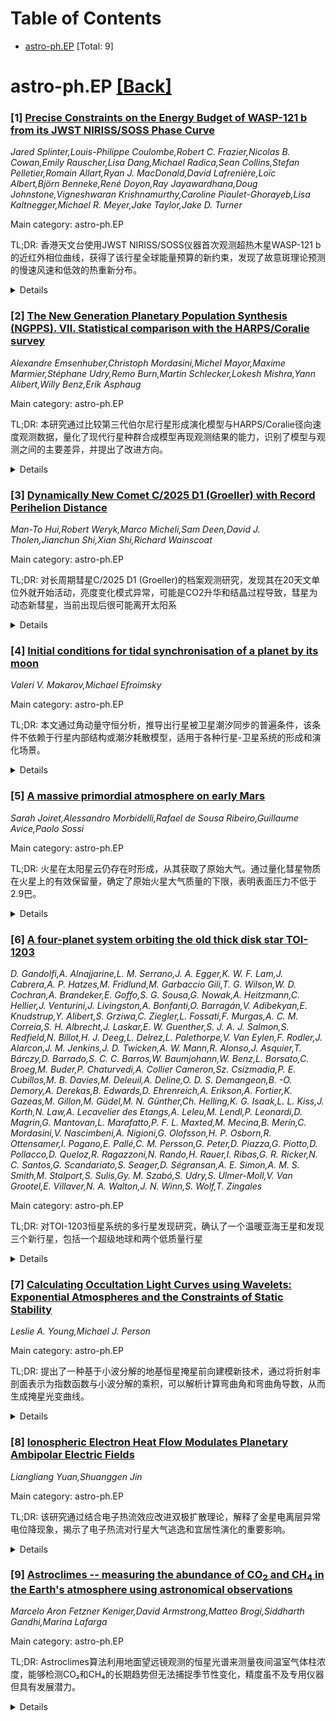 <div id=toc></div>

# Table of Contents

- [astro-ph.EP](#astro-ph.EP) [Total: 9]


<div id='astro-ph.EP'></div>

# astro-ph.EP [[Back]](#toc)

### [1] [Precise Constraints on the Energy Budget of WASP-121 b from its JWST NIRISS/SOSS Phase Curve](https://arxiv.org/abs/2509.09760)
*Jared Splinter,Louis-Philippe Coulombe,Robert C. Frazier,Nicolas B. Cowan,Emily Rauscher,Lisa Dang,Michael Radica,Sean Collins,Stefan Pelletier,Romain Allart,Ryan J. MacDonald,David Lafrenière,Loïc Albert,Björn Benneke,René Doyon,Ray Jayawardhana,Doug Johnstone,Vigneshwaran Krishnamurthy,Caroline Piaulet-Ghorayeb,Lisa Kaltnegger,Michael R. Meyer,Jake Taylor,Jake D. Turner*

Main category: astro-ph.EP

TL;DR: 香港天文台使用JWST NIRISS/SOSS仪器首次观测超热木星WASP-121 b的近红外相位曲线，获得了该行星全球能量预算的新约束，发现了故意斑理论预测的慢速风速和低效的热重新分布。


<details>
  <summary>Details</summary>
Motivation: 超热木星存在显著的白天-夜晚温度差异，通过光谱相位曲线研究可以揭示风场、碳化氢解离/重组等物理过程。NIRISS/SOSS仪器能够观测到行星波洋放射的50-83%，而之前的HST和JWST观测只覆盖20%。

Method: 使用JWST的NIRISS/SOSS仪器观测WASP-121 b的近红外光谱相位曲线，注册了2的短波长区域。通过能量平衡模型分析有效温度，计算Bond反照率、热重新效率和几何反照率。

Result: 测得白天面有效温度2717±17K，夜晚面1562±19K，Bond反照率0.277±0.016，热重新效率0.246±0.014。发现意外慢的风速（0.2km/s）表明热重新效率低。长波浅相位曲线偏移近零，短波长可能显示反射光效应。

Conclusion: NIRISS/SOSS提供了超热木星全球能量预算的新约束，发现了与现有理论预测不一致的慢风速和低效热重新，对理解超热木星大气物理过程具有重要意义。

Abstract: Ultra-hot Jupiters exhibit day-to-night temperature contrasts upwards of 1000
K due to competing effects of strong winds, short radiative timescales,
magnetic drag, and H2 dissociation/recombination. Spectroscopic phase curves
provide critical insights into these processes by mapping temperature
distributions and constraining the planet's energy budget across different
pressure levels. Here, we present the first NIRISS/SOSS phase curve of an
ultra-hot Jupiter, WASP-121 b. The instrument's bandpass [0.6 - 2.85 micron]
captures an estimated 50-83% of the planet's bolometric flux, depending on
orbital phase, allowing for unprecedented constraints on the planet's global
energy budget; previous measurements with HST/WFC3 and JWST/NIRSpec/G395H
captured roughly 20% of the planetary flux. Accounting for the unobserved
regions of the spectrum, we estimate effective day and nightside temperatures
of T_day = 2717 +/- 17 K and T_night = 1562 +/- 19 K corresponding to a Bond
albedo of A_B = 0.277 +/- 0.016 and a heat recirculation efficiency of epsilon
= 0.246 +/- 0.014. Matching the phase-dependent effective temperature with
energy balance models yields a similar Bond albedo of 0.3 and a mixed layer
pressure of 1 bar consistent with photospheric pressures, but unexpectedly slow
winds of 0.2 km/s, indicative of inefficient heat redistribution. The shorter
optical wavelengths of the NIRISS/SOSS Order 2 yield a geometric albedo of A_g
= 0.093 +/- 0.029 (3 sigma upper limit of 0.175), reinforcing the unexplained
trend of hot Jupiters exhibiting larger Bond albedos than geometric albedos. We
also detect near-zero phase curve offsets for wavelengths above 1.5 micron,
consistent with inefficient heat transport, while shorter wavelengths
potentially sensitive to reflected light show eastward offsets.

</details>


### [2] [The New Generation Planetary Population Synthesis (NGPPS). VII. Statistical comparison with the HARPS/Coralie survey](https://arxiv.org/abs/2509.09762)
*Alexandre Emsenhuber,Christoph Mordasini,Michel Mayor,Maxime Marmier,Stéphane Udry,Remo Burn,Martin Schlecker,Lokesh Mishra,Yann Alibert,Willy Benz,Erik Asphaug*

Main category: astro-ph.EP

TL;DR: 本研究通过比较第三代伯尔尼行星形成演化模型与HARPS/Coralie径向速度观测数据，量化了现代行星种群合成模型再现观测结果的能力，识别了模型与观测之间的主要差异，并提出了改进方向。


<details>
  <summary>Details</summary>
Motivation: 评估现代行星种群合成模型作为预测工具的可靠性，通过定量统计比较来验证理论模型与观测数据的一致性，并找出模型需要改进的方面。

Method: 使用第三代伯尔尼行星形成演化模型（核心吸积机制，类太阳宿主恒星）生成合成行星种群，根据观测数据的完整性对合成种群进行偏差校正，进行定量统计比较并系统识别一致性和差异。

Result: 模型成功再现了HARPS行星的主要特征，但也存在显著差异：行星总数多出约70%、沙漠区域过深约60%、巨行星相对过多约40%、偏心率过低（中位数0.07 vs 0.15）、金属丰度效应过弱，且行星整体过于靠近恒星。

Conclusion: 理论模型中可能缺失某些物理过程，行星可能起源于比模型预测更宽的轨道，需要引入导致更高偏心率和更慢盘限制气体吸积的机制。建议理论模型应与当前和未来大规模巡天数据进行定量比较，以更好理解行星系统起源。

Abstract: We seek to quantify the fidelity with which modern population syntheses
reproduce observations in view of their use as predictive tools. We compared
synthetic populations from the Generation 3 Bern Model of Planet Formation and
Evolution (core accretion, solar-type host stars) and the HARPS/Coralie radial
velocity sample. We biased the synthetic planet population according to the
completeness of the observed data and performed quantitative statistical
comparisons and systematically identified agreements and differences. Our
nominal population reproduces many of the main features of the HARPS planets:
two main groups of planets (close-in sub-Neptunes and distant giants), a
bimodal mass function with a less populated `desert', an observed mean
multiplicity of about 1.6, and several key correlations. The remaining
discrepancies point to areas that are not fully captured in the model. For
instance, we find that the synthetic population has 1) in absolute terms too
many planets by ~70%, 2) a `desert' that is too deep by ~60%, 3) a relative
excess of giant planets by ~40%, 4) planet eccentricities that are on average
too low by a factor of about two (median of 0.07 versus 0.15), and 5) a
metallicity effect that is too weak. Finally, the synthetic planets are overall
too close to the star compared to the HARPS sample. The differences allowed us
to find model parameters that better reproduce the observed planet masses, for
which we computed additional synthetic populations. We find that physical
processes appear to be missing and that planets may originate on wider orbits
than our model predicts. Mechanisms leading to higher eccentricities and slower
disc-limited gas accretion also seem necessary. We advocate that theoretical
models should make a quantitative comparison between the many current and
future large surveys to better understand the origins of planetary systems.
(Abridged.)

</details>


### [3] [Dynamically New Comet C/2025 D1 (Groeller) with Record Perihelion Distance](https://arxiv.org/abs/2509.09829)
*Man-To Hui,Robert Weryk,Marco Micheli,Sam Deen,David J. Tholen,Jianchun Shi,Xian Shi,Richard Wainscoat*

Main category: astro-ph.EP

TL;DR: 对长周期彗星C/2025 D1 (Groeller)的档案观测研究，发现其在20天文单位外就开始活动，亮度变化模式异常，可能是CO2升华和结晶过程导致，彗星为动态新彗星，当前出现后很可能离开太阳系


<details>
  <summary>Details</summary>
Motivation: 研究具有前所未有近日点距离(14.1天文单位)的长周期彗星C/2025 D1的特殊活动特性，了解其在远距离处的异常亮度变化行为

Method: 利用档案观测数据进行分析，包括亮度测量、表面亮度剖面分析、颜色测量、天体测量和轨道精化，并进行N体积分考虑银河潮汐效应

Result: 发现彗星在20天文单位外就开始活动，亮度先增强后衰减的异常模式，彗发呈圆形对称且持续稳定质量损失，彗星颜色偏红，核半径≥0.4公里，为动态新彗星，上次近日点约在600万年前≥60天文单位处

Conclusion: C/2025 D1展示了长周期彗星在远距离处的异常活动行为，可能与CO2升华和结晶过程有关，该彗星很可能在当前出现后离开太阳系

Abstract: We studied C/2025 D1 (Groeller), a long-period comet with an unprecedented
perihelion distance of 14.1 au, using archival observations. The data reveals
that it had been active at inbound heliocentric distances $r_{\rm H} \gtrsim
20$ au. Initially, the comet intrinsically brightened at $r_{\rm H} \gtrsim 16$
au, with brightening parameters comparable to those of other long-period
comets. However, observations after late 2023 showed a gradual decay, despite
the inbound trajectory of the comet. To our knowledge, such behaviours have not
been observed for other long-period comets at similar heliocentric distances.
We speculate that this might be linked to the onset of CO$_{2}$ sublimation
and/or crystallisation processes. The surface brightness profile of the coma
indicates a steady-state mass loss, implying supervolatile sublimation as the
primary driver of the observed activity. Despite changes in the orbital plane
angle, the circularly symmetric coma persisted throughout the observed period,
indicative of the dominance of large grains in the coma. Assuming the activity
trend is independent of bandpass, we found that comet was redder than many
other solar system comets. Our model-dependent constraint estimates the nucleus
radius to be $\gtrsim\!0.4$ km. We performed astrometric measurements, refined
the orbital solution, and derived the original and future orbits of the comet.
Our N-body integration, accounting for the Galactic tide, strongly favours that
the comet is dynamically new, with its previous perihelion at $\gtrsim\!60$ au
from the Sun $\gtrsim\!6$ Myr ago. It is highly likely that the comet will be
lost from our solar system after the current apparition.

</details>


### [4] [Initial conditions for tidal synchronisation of a planet by its moon](https://arxiv.org/abs/2509.09858)
*Valeri V. Makarov,Michael Efroimsky*

Main category: astro-ph.EP

TL;DR: 本文通过角动量守恒分析，推导出行星被卫星潮汐同步的普遍条件，该条件不依赖于行星内部结构或潮汐耗散模型，适用于各种行星-卫星系统的形成和演化场景。


<details>
  <summary>Details</summary>
Motivation: 研究行星-卫星系统中潮汐相互作用的复杂性，特别是当恒星产生的潮汐与卫星产生的潮汐相互竞争时，行星被卫星同步的条件和长期稳定性。

Method: 基于角动量守恒原理推导普遍条件，并对具体行星-卫星系统（地球-月球、海王星-海卫一等）进行计算分析，约束动力学上合理的形成和演化情景。

Result: 推导出行星被卫星潮汐同步的普遍条件，该条件适用于各种轨道演化情况（收缩或扩张）和初始逆行运动。分析表明冥王星-冥卫一系统可能从更宽的轨道演化而来。

Conclusion: 该普遍条件适用于系外行星系统，如果检测到异步的近距离系外行星，应考虑系外卫星潮汐同步的可能性。研究成果对行星-卫星系统的形成和演化机制提供了重要约束。

Abstract: Moons tidally interact with their host planets and stars. A close moon is
quickly synchronised by the planet, or becomes captured in a higher spin-orbit
resonance. However, the planet requires much more time to significantly alter
its rotation rate under the influence of moon-generated tides. The situation
becomes more complex for close-in planets, as star-generated tides come into
play and compete with the moon-generated tides. Synchronisation of the planet
by its moon changes the tidal dynamics of the entire star-planet-moon system
and can lead to long-term stable configurations. In this paper, we demonstrate
that a certain initial condition must be met for this to occur. Based on the
angular-momentum conservation, the derived condition is universal and bears no
dependence upon the planet's internal structure or tidal dissipation model. It
is applicable to dwindling systems as well as tidally expanding orbits, and to
the cases of initially retrograde motion. We present calculations for specific
planet-moon systems (Earth and the Moon; Neptune and Triton; Venus and its
hypothetical presently-extinct moon Neith; Mars, Phobos, and Deimos; Pluto and
Charon), to constrain the dynamically plausible formation and evolution
scenarios. Among other things, our analysis prompts the question of whether
Pluto and Charon evolved into their current state from an initially more
compact configuration (as is commonly assumed) or from a wider orbit -- a topic
to be discussed at length elsewhere. Our results are equally applicable to
exoplanets. For example, if asynchronous close-in exoplanets are detected, the
possibility of tidal synchronisation by an exomoon should be considered.

</details>


### [5] [A massive primordial atmosphere on early Mars](https://arxiv.org/abs/2509.10060)
*Sarah Joiret,Alessandro Morbidelli,Rafael de Sousa Ribeiro,Guillaume Avice,Paolo Sossi*

Main category: astro-ph.EP

TL;DR: 火星在太阳星云仍存在时形成，从其获取了原始大气。通过量化彗星物质在火星上的有效保留量，确定了原始火星大气质量的下限，表明表面压力不低于2.9巴。


<details>
  <summary>Details</summary>
Motivation: 研究火星原始大气的形成和组成，特别是太阳星云气体捕获对稀释后期彗星贡献的重要性。

Method: 使用两个独立研究中的彗星轰击数据，基于与当前太阳系结构一致的演化模型，量化火星上有效保留的彗星物质质量。

Result: 即使在最保守的情况下，原始火星大气的最小质量也能产生不低于2.9巴的表面压力。

Conclusion: 如此巨大的星云包层与最近模型一致，其中由于脱气或与岩浆海洋的氧化还原缓冲，较重物种的存在大大增强了大气捕获。

Abstract: Mars finished forming while the solar nebula was still present, and acquired
its primordial atmosphere from this reservoir. The absence of a detectable
cometary xenon signature in the present-day Martian atmosphere suggests that
the capture of solar nebular gas was significant enough to dilute later
cometary contributions. By quantifying the mass of cometary material
efficiently retained on Mars, we place a lower bound on the mass of the
primordial Martian atmosphere. To test the robustness of our conclusions, we
use cometary bombardment data from two independent studies conducted within a
solar system evolutionary model consistent with its current structure. Our
calculations show that, even under the most conservative scenario, the minimal
mass of the primordial martian atmospheres would yield a surface pressure of no
less than 2.9 bar. Such a massive nebular envelope is consistent with recent
models in which atmospheric capture is strongly enhanced by the presence of
heavier species on Mars - due to outgassing or redox buffering with a magma
ocean.

</details>


### [6] [A four-planet system orbiting the old thick disk star TOI-1203](https://arxiv.org/abs/2509.10136)
*D. Gandolfi,A. Alnajjarine,L. M. Serrano,J. A. Egger,K. W. F. Lam,J. Cabrera,A. P. Hatzes,M. Fridlund,M. Garbaccio Gili,T. G. Wilson,W. D. Cochran,A. Brandeker,E. Goffo,S. G. Sousa,G. Nowak,A. Heitzmann,C. Hellier,J. Venturini,J. Livingston,A. Bonfanti,O. Barragán,V. Adibekyan,E. Knudstrup,Y. Alibert,S. Grziwa,C. Ziegler,L. Fossati,F. Murgas,A. C. M. Correia,S. H. Albrecht,J. Laskar,E. W. Guenther,S. J. A. J. Salmon,S. Redfield,N. Billot,H. J. Deeg,L. Delrez,L. Palethorpe,V. Van Eylen,F. Rodler,J. Alarcon,J. M. Jenkins,J. D. Twicken,A. W. Mann,R. Alonso,J. Asquier,T. Bárczy,D. Barrado,S. C. C. Barros,W. Baumjohann,W. Benz,L. Borsato,C. Broeg,M. Buder,P. Chaturvedi,A. Collier Cameron,Sz. Csizmadia,P. E. Cubillos,M. B. Davies,M. Deleuil,A. Deline,O. D. S. Demangeon,B. -O. Demory,A. Derekas,B. Edwards,D. Ehrenreich,A. Erikson,A. Fortier,K. Gazeas,M. Gillon,M. Güdel,M. N. Günther,Ch. Helling,K. G. Isaak,L. L. Kiss,J. Korth,N. Law,A. Lecavelier des Etangs,A. Leleu,M. Lendl,P. Leonardi,D. Magrin,G. Mantovan,L. Marafatto,P. F. L. Maxted,M. Mecina,B. Merín,C. Mordasini,V. Nascimbeni,A. Nigioni,G. Olofsson,H. P. Osborn,R. Ottensamer,I. Pagano,E. Pallé,C. M. Persson,G. Peter,D. Piazza,G. Piotto,D. Pollacco,D. Queloz,R. Ragazzoni,N. Rando,H. Rauer,I. Ribas,G. R. Ricker,N. C. Santos,G. Scandariato,S. Seager,D. Ségransan,A. E. Simon,A. M. S. Smith,M. Stalport,S. Sulis,Gy. M. Szabó,S. Udry,S. Ulmer-Moll,V. Van Grootel,E. Villaver,N. A. Walton,J. N. Winn,S. Wolf,T. Zingales*

Main category: astro-ph.EP

TL;DR: 对TOI-1203恒星系统的多行星发现研究，确认了一个温暖亚海王星和发现三个新行星，包括一个超级地球和两个低质量行星


<details>
  <summary>Details</summary>
Motivation: 对已知存在一个亚海王星的TOI-1203系统进行深入观测，以确认行星性质、测量精确参数并寻找可能存在的其他行星

Method: 使用HARPS光谱仪进行高精度径向速度观测，结合CHEOPS空间望远镜进行光度测量，进行光谱分析和稳定性模拟

Result: 确认了25.5天轨道的亚海王星TOI-1203 d的质量和半径，新发现4.2天轨道的超级地球TOI-1203 b，以及两个低质量行星TOI-1203 c和e，并检测到HARPS仪器轮廓的长期变化

Conclusion: TOI-1203是一个拥有多行星系统的古老厚盘恒星，系统包含四个行星且动力学稳定，同时发现了HARPS仪器的系统性变化需要校正

Abstract: TOI-1203 is a bright (V=8.6) G3 V star known to host a transiting warm
sub-Neptune on a 25.5 d orbit. Here we report on an intensive high-precision
radial velocity and photometric follow-up campaign carried out with the HARPS
spectrograph and the CHEOPS space telescope. We found that TOI-1203 has an
enhancement of $\alpha$ elements relative to iron of
[$\alpha$/Fe]=$0.21\pm0.04$. With an age of $\sim$12.5 Gyr, TOI-1203 belongs to
the old, $\alpha$-element enhanced stellar population of the galactic thick
disk. We spectroscopically confirmed the planetary nature of the 25.5 d
sub-Neptune TOI-1203 d, measured its mass ($M_{d}=7.39\pm0.62~M_{\oplus}$) and
refined its radius ($R_{d}=2.918_{-0.045}^{+0.046}~R_{\oplus}$). We discovered
the presence of an additional transiting super-Earth on a 4.2 d orbit (TOI-1203
b) with a mass of $M_{b}=3.51_{-0.32}^{+0.33}~M_{\oplus}$ and a radius of
$R_{b}=1.520_{-0.046}^{+0.045}~R_{\oplus}$. We also revealed the presence of
two additional low-mass planets at 13.1 d and 204.6 d (TOI-1203 c and e), with
minimum masses of $5.46_{-0.50}^{+0.51}~M_{\oplus}$ and
$42.10_{-1.78}^{+1.83}~M_{\oplus}$. We found that the outer planet TOI-1203 e
lies on an eccentric orbit with $e_{e}=0.152\pm0.029$. We performed a stability
analysis of the system confirming that there are configurations consistent with
the observed parameters that are dynamically stable over billion-year
timescales. While analyzing the HARPS time series, we discovered that the FWHM
of the HARPS cross-correlation function shows a significant long-period signal
($\sim$615 d) that has no counterpart in the radial velocity data or in the
remaining HARPS ancillary time series. We significantly detected the same
signal in the FWHM of the Th-Ar calibration lines used to compute the nightly
wavelength solution, and attributed this systematic effect to a long-term
variation of the HARPS instrumental profile.

</details>


### [7] [Calculating Occultation Light Curves using Wavelets: Exponential Atmospheres and the Constraints of Static Stability](https://arxiv.org/abs/2509.10145)
*Leslie A. Young,Michael J. Person*

Main category: astro-ph.EP

TL;DR: 提出了一种基于小波分解的地基恒星掩星前向建模新技术，通过将折射率剖面表示为指数函数与小波分解的乘积，可以解析计算弯曲角和弯曲角导数，从而生成掩星光变曲线。


<details>
  <summary>Details</summary>
Motivation: 许多高质量地基折射恒星掩星观测中都能看到波的信号特征，需要开发新的建模技术来准确描述大气波动对掩星观测的影响。

Method: 使用小波分解方法，将大气折射率剖面表示为指数函数与小波分解的乘积，从而能够解析推导出弯曲角和弯曲角导数的剖面，用于计算掩星光变曲线。

Result: 该方法能够解析处理大气波动的影响，并通过要求大气静态稳定来限制大气波的振幅及其对观测光变曲线的影响。

Conclusion: 基于小波分解的前向建模技术为地基恒星掩星观测提供了一种有效的分析方法，能够更好地理解和约束大气波动对掩星信号的影响。

Abstract: The signatures of waves are seen during many high-quality ground-based
refractive stellar occultations by solar system atmospheres. We present a new
forward-modeling technique for ground-based stellar occultations based on
wavelet decomposition. If profiles of refractivity are written as the product
of an exponential and a wavelet decomposition, then we can analytically write
the profiles of the bending angles and the bending angle derivatives that are
needed to calculate occultation light curves. Requiring that the atmosphere is
statically stable places limits on the amplitudes of atmospheric waves and
their effect on the observed light curve.

</details>


### [8] [Ionospheric Electron Heat Flow Modulates Planetary Ambipolar Electric Fields](https://arxiv.org/abs/2509.10218)
*Liangliang Yuan,Shuanggen Jin*

Main category: astro-ph.EP

TL;DR: 该研究通过结合电子热流效应改进双极扩散理论，解释了金星电离层异常电位降现象，揭示了电子热流对行星大气逃逸和宜居性演化的重要影响。


<details>
  <summary>Details</summary>
Motivation: 双极静电场是行星大气离子逃逸的关键驱动力，但现有理论忽略了电子热流效应，需要完善理论并与实际观测数据对比，以更好理解大气逃逸机制和行星宜居性演化。

Method: 将包含电子热流效应的双极扩散理论与Endurance探空火箭任务的实际电位测量数据进行对比分析，识别电子热流效应的观测特征。

Result: 研究发现电子热流效应在观测数据中存在明显特征，各向异性离子温度及其相关的电子热流效应增强可以解释金星电离层中观测到的异常电位降现象。

Conclusion: 电子热流效应是理解行星大气逃逸机制的关键因素，特别是在解释金星等类地行星的电离层异常现象方面具有重要意义，对行星宜居性演化研究具有重要启示。

Abstract: The ambipolar electrostatic field has long been recognized as a key driver of
ion escape from planetary atmospheres. Elucidating the mechanisms responsible
for the generation of this field is critical for understanding atmospheric
escape and the evolution of habitability on terrestrial planets. Yet, existing
comparisons between ambipolar diffusion theory and in-situ potential
measurements have largely neglected the effect of electron heat flow.
Confronting the theory incorporating heat-flow effect with in-situ electrical
potential data from the \textit{Endurance} sounding rocket mission, we identify
observational signatures of electron heat-flow effects. Furthermore, the
implications of electron heat-flow effect across terrestrial planets are
revealed, focusing on its capacity to resolve the enigma of Venusian electric
potential drop anomaly. The anisotropic ion temperatures and the associated
enhancement of electron heat-flow effect can explain the anomalous electric
potential drop observed in the ionosphere of Venus.

</details>


### [9] [Astroclimes -- measuring the abundance of CO$_2$ and CH$_4$ in the Earth's atmosphere using astronomical observations](https://arxiv.org/abs/2509.10258)
*Marcelo Aron Fetzner Keniger,David Armstrong,Matteo Brogi,Siddharth Gandhi,Marina Lafarga*

Main category: astro-ph.EP

TL;DR: Astroclimes算法利用地面望远镜观测的恒星光谱来测量夜间温室气体柱浓度，能够检测CO₂和CH₄的长期趋势但无法捕捉季节性变化，精度虽不及专用仪器但具有发展潜力。


<details>
  <summary>Details</summary>
Motivation: 现有温室气体监测主要依赖阳光，夜间柱测量数据稀缺，需要开发新的夜间监测方法来补充和完善温室气体监测体系。

Method: 通过生成模型大气透射光谱，并将其与地面望远镜在近红外波段观测的恒星光谱进行拟合，使用马尔可夫链蒙特卡洛（MCMC）分析方法处理CARMENES光谱仪的大量数据集。

Result: 算法成功恢复了CO₂和CH₄分子丰度的已知长期趋势，但未能捕捉季节性周期；与CAMS EGG4模型相比存在整体垂直偏移，长期散射较大但1小时时间尺度散射较低。

Conclusion: 虽然当前精度不及最先进的专用仪器技术，但该方法显示出进一步发展的潜力，可作为夜间温室气体监测的补充手段。

Abstract: Monitoring the abundance of greenhouse gases (GHGs) such as carbon dioxide
(CO$_2$) and methane (CH$_4$) is necessary to quantify their impact on global
warming and climate change. Although a number of satellites and ground-based
networks measure the total column volume mixing ratio (VMR) of these gases,
they rely on sunlight, and column measurements at night are comparatively
scarce. We present a new algorithm, Astroclimes, that hopes to complement and
extend nighttime CO$_2$ and CH4 column measurements. Astroclimes can measure
the abundance of GHGs on Earth by generating a model telluric transmission
spectra and fitting it to the spectra of telluric standard stars in the
near-infrared taken by ground-based telescopes. A Markov Chain Monte Carlo
(MCMC) analysis on an extensive dataset from the CARMENES spectrograph showed
that Astroclimes was able to recover the long term trend known to be present in
the molecular abundances of both CO$_2$ and CH$_4$, but not their seasonal
cycles. Using the Copernicus Atmosphere Monitoring Service (CAMS) global
greenhouse gas reanalysis model (EGG4) as a benchmark, we identified an overall
vertical shift in our data and quantified the long term scatter in our
retrievals. The scatter on a 1 hour timescale, however, is much lower, and is
on par with the uncertainties on individual measurements. Although currently
the precision of the method is not in line with state of the art techniques
using dedicated instrumentation, it shows promise for further development.

</details>
